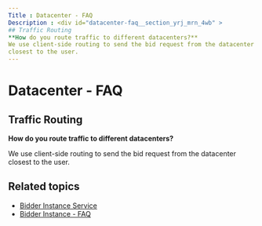 ```yaml
---
Title : Datacenter - FAQ
Description : <div id="datacenter-faq__section_yrj_mrn_4wb" >
## Traffic Routing
**How do you route traffic to different datacenters?**
We use client-side routing to send the bid request from the datacenter
closest to the user.
---
```



# Datacenter - FAQ



<div id="datacenter-faq__section_yrj_mrn_4wb" >

## Traffic Routing

**How do you route traffic to different datacenters?**

We use client-side routing to send the bid request from the datacenter
closest to the user.



<div id="datacenter-faq__section_gkk_nrn_4wb" >

## Related topics

- <a
  href="https://docs.xandr.com/bundle/xandr-bidders/page/bidder-instance-service.html"
  class="xref" target="_blank">Bidder Instance Service</a>
- <a
  href="https://docs.xandr.com/bundle/xandr-bidders/page/bidder-instance---faq.html"
  class="xref" target="_blank">Bidder Instance - FAQ</a>






